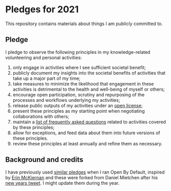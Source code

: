 # Pledges for 2021

This repository contains materials about things I am publicly committed to. 

## Pledge

I pledge to observe the following principles in my knowledge-related volunteering and personal activities:

1. only engage in activities where I see sufficient societal benefit;
1. publicly document my insights into the societal benefits of activities that take up a major part of my time;
1. take measures to minimize the likelihood that engagement in these activities is detrimental to the health and well-being of myself or others;
1. encourage open participation, scrutiny and repurposing of the processes and workflows underlying my activities;
1. release public outputs of my activities under an [open license](https://opendefinition.org/licenses/);
1. present these principles as my starting point when negotiating collaborations with others;
1. maintain a [list of frequently asked questions](faq.md) related to activities covered by these principles;
1. allow for exceptions, and feed data about them into future versions of these principles.
1. review these principles at least annually and refine them as necessary.

## Background and credits

I have previously used [similar pledges](http://www.openbydefault.se/pledge/) when I ran Open By Default, inspired by [Erin McKiernan](https://emckiernan.wordpress.com/pledge/) and these were forked from Daniel Mietchen after his [new years tweet](https://twitter.com/EvoMRI/status/1344728435210514436). I might update them during the year.
